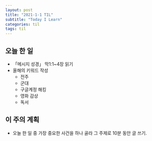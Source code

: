 ```yaml
---
layout: post
title: "2021-1-1 TIL"
subtitle: "Today I Learn"
categories: til
tags: til
---
```


## 오늘 한 일
   - 「메시지 성경」 막1:1~4장 읽기
   - 올해의 키워드 작성
      * 전주
      * 군대
      * 구글계정 해킹
      * 영화 감상
      * 독서

## 이 주의 계획
- 오늘 한 일 중 가장 중요한 사건을 하나 골라 그 주제로 10분 동안 글 쓰기.
```
  
```

